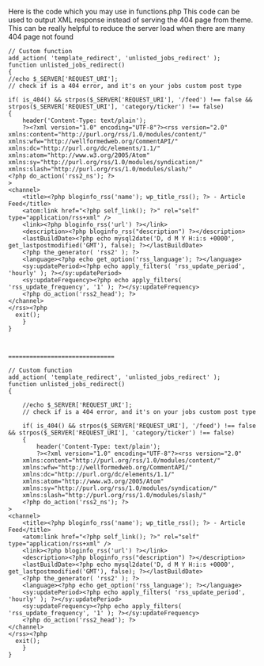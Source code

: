 Here is the code which you may use in functions.php
This code can be used to output XML response instead of serving the 404 page from theme. This can be really helpful to reduce the server load when there are many 404 page not found

	// Custom function
	add_action( 'template_redirect', 'unlisted_jobs_redirect' );
	function unlisted_jobs_redirect()
	{
	//echo $_SERVER['REQUEST_URI'];
    // check if is a 404 error, and it's on your jobs custom post type
   
    if( is_404() && strpos($_SERVER['REQUEST_URI'], '/feed') !== false && strpos($_SERVER['REQUEST_URI'], 'category/ticker') !== false)
    {
		header('Content-Type: text/plain');
		?><?xml version="1.0" encoding="UTF-8"?><rss version="2.0"
	xmlns:content="http://purl.org/rss/1.0/modules/content/"
	xmlns:wfw="http://wellformedweb.org/CommentAPI/"
	xmlns:dc="http://purl.org/dc/elements/1.1/"
	xmlns:atom="http://www.w3.org/2005/Atom"
	xmlns:sy="http://purl.org/rss/1.0/modules/syndication/"
	xmlns:slash="http://purl.org/rss/1.0/modules/slash/"
	<?php do_action('rss2_ns'); ?>
	>
	<channel>
		<title><?php bloginfo_rss('name'); wp_title_rss(); ?> - Article Feed</title>
		<atom:link href="<?php self_link(); ?>" rel="self" type="application/rss+xml" />
		<link><?php bloginfo_rss('url') ?></link>
		<description><?php bloginfo_rss("description") ?></description>
		<lastBuildDate><?php echo mysql2date('D, d M Y H:i:s +0000', get_lastpostmodified('GMT'), false); ?></lastBuildDate>
		<?php the_generator( 'rss2' ); ?>
		<language><?php echo get_option('rss_language'); ?></language>
		<sy:updatePeriod><?php echo apply_filters( 'rss_update_period', 'hourly' ); ?></sy:updatePeriod>
		<sy:updateFrequency><?php echo apply_filters( 'rss_update_frequency', '1' ); ?></sy:updateFrequency>
		<?php do_action('rss2_head'); ?>
	</channel>
	</rss><?php 
	  exit();
	    }
	}



	==============================

	// Custom function
	add_action( 'template_redirect', 'unlisted_jobs_redirect' );
	function unlisted_jobs_redirect()
	{

		//echo $_SERVER['REQUEST_URI'];
	    // check if is a 404 error, and it's on your jobs custom post type

	    if( is_404() && strpos($_SERVER['REQUEST_URI'], '/feed') !== false && strpos($_SERVER['REQUEST_URI'], 'category/ticker') !== false)
	    {
			header('Content-Type: text/plain');
			?><?xml version="1.0" encoding="UTF-8"?><rss version="2.0"
		xmlns:content="http://purl.org/rss/1.0/modules/content/"
		xmlns:wfw="http://wellformedweb.org/CommentAPI/"
		xmlns:dc="http://purl.org/dc/elements/1.1/"
		xmlns:atom="http://www.w3.org/2005/Atom"
		xmlns:sy="http://purl.org/rss/1.0/modules/syndication/"
		xmlns:slash="http://purl.org/rss/1.0/modules/slash/"
		<?php do_action('rss2_ns'); ?>
	>
	<channel>
		<title><?php bloginfo_rss('name'); wp_title_rss(); ?> - Article Feed</title>
		<atom:link href="<?php self_link(); ?>" rel="self" type="application/rss+xml" />
		<link><?php bloginfo_rss('url') ?></link>
		<description><?php bloginfo_rss("description") ?></description>
		<lastBuildDate><?php echo mysql2date('D, d M Y H:i:s +0000', get_lastpostmodified('GMT'), false); ?></lastBuildDate>
		<?php the_generator( 'rss2' ); ?>
		<language><?php echo get_option('rss_language'); ?></language>
		<sy:updatePeriod><?php echo apply_filters( 'rss_update_period', 'hourly' ); ?></sy:updatePeriod>
		<sy:updateFrequency><?php echo apply_filters( 'rss_update_frequency', '1' ); ?></sy:updateFrequency>
		<?php do_action('rss2_head'); ?>
	</channel>
	</rss><?php 
	  exit();
	    }
	}
